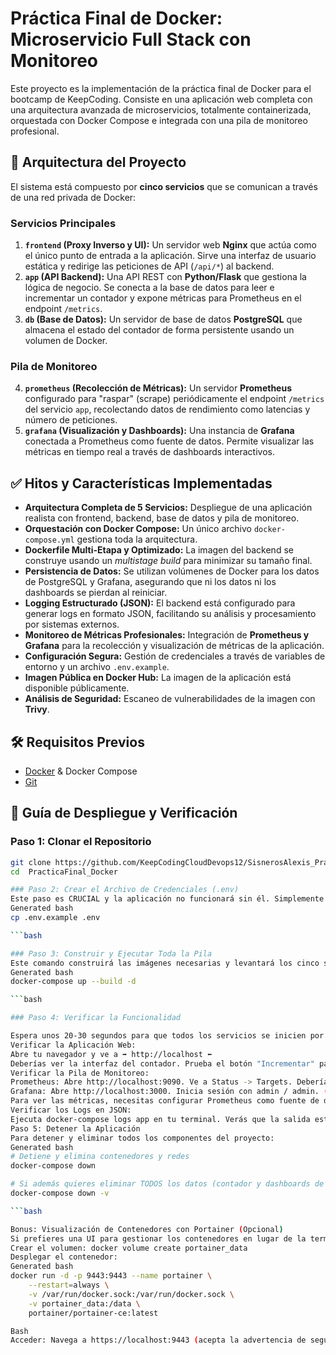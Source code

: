 # Práctica Final de Docker: Microservicio Full Stack con Monitoreo

Este proyecto es la implementación de la práctica final de Docker para el bootcamp de KeepCoding. Consiste en una aplicación web completa con una arquitectura avanzada de microservicios, totalmente containerizada, orquestada con Docker Compose e integrada con una pila de monitoreo profesional.

## 🌟 Arquitectura del Proyecto

El sistema está compuesto por **cinco servicios** que se comunican a través de una red privada de Docker:

### Servicios Principales
1.  **`frontend` (Proxy Inverso y UI):** Un servidor web **Nginx** que actúa como el único punto de entrada a la aplicación. Sirve una interfaz de usuario estática y redirige las peticiones de API (`/api/*`) al backend.
2.  **`app` (API Backend):** Una API REST con **Python/Flask** que gestiona la lógica de negocio. Se conecta a la base de datos para leer e incrementar un contador y expone métricas para Prometheus en el endpoint `/metrics`.
3.  **`db` (Base de Datos):** Un servidor de base de datos **PostgreSQL** que almacena el estado del contador de forma persistente usando un volumen de Docker.

### Pila de Monitoreo
4.  **`prometheus` (Recolección de Métricas):** Un servidor **Prometheus** configurado para "raspar" (scrape) periódicamente el endpoint `/metrics` del servicio `app`, recolectando datos de rendimiento como latencias y número de peticiones.
5.  **`grafana` (Visualización y Dashboards):** Una instancia de **Grafana** conectada a Prometheus como fuente de datos. Permite visualizar las métricas en tiempo real a través de dashboards interactivos.

## ✅ Hitos y Características Implementadas

*   **Arquitectura Completa de 5 Servicios:** Despliegue de una aplicación realista con frontend, backend, base de datos y pila de monitoreo.
*   **Orquestación con Docker Compose:** Un único archivo `docker-compose.yml` gestiona toda la arquitectura.
*   **Dockerfile Multi-Etapa y Optimizado:** La imagen del backend se construye usando un *multistage build* para minimizar su tamaño final.
*   **Persistencia de Datos:** Se utilizan volúmenes de Docker para los datos de PostgreSQL y Grafana, asegurando que ni los datos ni los dashboards se pierdan al reiniciar.
*   **Logging Estructurado (JSON):** El backend está configurado para generar logs en formato JSON, facilitando su análisis y procesamiento por sistemas externos.
*   **Monitoreo de Métricas Profesionales:** Integración de **Prometheus y Grafana** para la recolección y visualización de métricas de la aplicación.
*   **Configuración Segura:** Gestión de credenciales a través de variables de entorno y un archivo `.env.example`.
*   **Imagen Pública en Docker Hub:** La imagen de la aplicación está disponible públicamente.
*   **Análisis de Seguridad:** Escaneo de vulnerabilidades de la imagen con **Trivy**.

## 🛠️ Requisitos Previos

*   [Docker](https://www.docker.com/products/docker-desktop/) & Docker Compose
*   [Git](https://git-scm.com/)

## 🚀 Guía de Despliegue y Verificación

### Paso 1: Clonar el Repositorio

```bash
git clone https://github.com/KeepCodingCloudDevops12/SisnerosAlexis_PracticaFinal_Docker.git
cd  PracticaFinal_Docker

### Paso 2: Crear el Archivo de Credenciales (.env)
Este paso es CRUCIAL y la aplicación no funcionará sin él. Simplemente copia el archivo de ejemplo proporcionado:
Generated bash
cp .env.example .env

```bash

### Paso 3: Construir y Ejecutar Toda la Pila
Este comando construirá las imágenes necesarias y levantará los cinco servicios en segundo plano.
Generated bash
docker-compose up --build -d

```bash

### Paso 4: Verificar la Funcionalidad

Espera unos 20-30 segundos para que todos los servicios se inicien por completo.
Verificar la Aplicación Web:
Abre tu navegador y ve a ➡️ http://localhost ⬅️
Deberías ver la interfaz del contador. Prueba el botón "Incrementar" para confirmar que la aplicación funciona.
Verificar la Pila de Monitoreo:
Prometheus: Abre http://localhost:9090. Ve a Status -> Targets. Deberías ver el target flask-app con el estado UP (en verde).
Grafana: Abre http://localhost:3000. Inicia sesión con admin / admin. (Te pedirá cambiar la contraseña).
Para ver las métricas, necesitas configurar Prometheus como fuente de datos (URL: http://prometheus:9090) y crear un panel simple.
Verificar los Logs en JSON:
Ejecuta docker-compose logs app en tu terminal. Verás que la salida está estructurada en formato JSON.
Paso 5: Detener la Aplicación
Para detener y eliminar todos los componentes del proyecto:
Generated bash
# Detiene y elimina contenedores y redes
docker-compose down

# Si además quieres eliminar TODOS los datos (contador y dashboards de Grafana):
docker-compose down -v

```bash

Bonus: Visualización de Contenedores con Portainer (Opcional)
Si prefieres una UI para gestionar los contenedores en lugar de la terminal, puedes desplegar Portainer de forma independiente.
Crear el volumen: docker volume create portainer_data
Desplegar el contenedor:
Generated bash
docker run -d -p 9443:9443 --name portainer \
    --restart=always \
    -v /var/run/docker.sock:/var/run/docker.sock \
    -v portainer_data:/data \
    portainer/portainer-ce:latest

Bash
Acceder: Navega a https://localhost:9443 (acepta la advertencia de seguridad). La primera vez, configura la contraseña de admin.